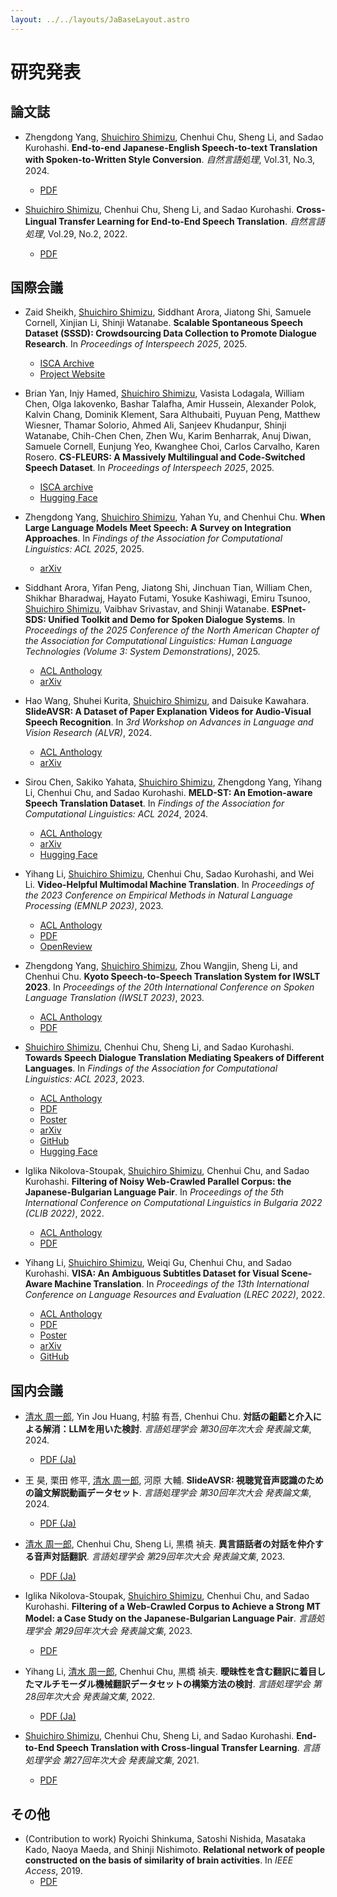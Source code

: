 ```yaml
---
layout: ../../layouts/JaBaseLayout.astro
---
```


# 研究発表

## 論文誌

- Zhengdong Yang, <u>Shuichiro Shimizu</u>, Chenhui Chu, Sheng Li, and Sadao Kurohashi.
  **End-to-end Japanese-English Speech-to-text Translation with Spoken-to-Written Style Conversion**.
  _自然言語処理_, Vol.31, No.3, 2024.
    - [PDF](https://www.jstage.jst.go.jp/article/jnlp/31/3/31_935/_pdf)

- <u>Shuichiro Shimizu</u>, Chenhui Chu, Sheng Li, and Sadao Kurohashi.
  **Cross-Lingual Transfer Learning for End-to-End Speech Translation**.
  _自然言語処理_, Vol.29, No.2, 2022.
    - [PDF](https://www.jstage.jst.go.jp/article/jnlp/29/2/29_611/_pdf/)

## 国際会議

- Zaid Sheikh, <u>Shuichiro Shimizu</u>, Siddhant Arora, Jiatong Shi, Samuele Cornell, Xinjian Li, Shinji Watanabe.
  **Scalable Spontaneous Speech Dataset (SSSD): Crowdsourcing Data Collection to Promote Dialogue Research**.
  In _Proceedings of Interspeech 2025_, 2025.
    - [ISCA Archive](https://www.isca-archive.org/interspeech_2025/sheikh25_interspeech.html)
    - [Project Website](https://wavlab-speech.github.io/SSSD/)

- Brian Yan, Injy Hamed, <u>Shuichiro Shimizu</u>, Vasista Lodagala, William Chen, Olga Iakovenko, Bashar Talafha, Amir Hussein, Alexander Polok, Kalvin Chang, Dominik Klement, Sara Althubaiti, Puyuan Peng, Matthew Wiesner, Thamar Solorio, Ahmed Ali, Sanjeev Khudanpur, Shinji Watanabe, Chih-Chen Chen, Zhen Wu, Karim Benharrak, Anuj Diwan, Samuele Cornell, Eunjung Yeo, Kwanghee Choi, Carlos Carvalho, Karen Rosero.
  **CS-FLEURS: A Massively Multilingual and Code-Switched Speech Dataset**.
  In _Proceedings of Interspeech 2025_, 2025.
    - [ISCA archive](https://www.isca-archive.org/interspeech_2025/yan25c_interspeech.html)
    - [Hugging Face](https://huggingface.co/datasets/byan/cs-fleurs)

- Zhengdong Yang, <u>Shuichiro Shimizu</u>, Yahan Yu, and Chenhui Chu.
  **When Large Language Models Meet Speech: A Survey on Integration Approaches**.
  In _Findings of the Association for Computational Linguistics: ACL 2025_, 2025.
    - [arXiv](https://www.arxiv.org/abs/2502.19548)

- Siddhant Arora, Yifan Peng, Jiatong Shi, Jinchuan Tian, William Chen, Shikhar Bharadwaj, Hayato Futami, Yosuke Kashiwagi, Emiru Tsunoo, <u>Shuichiro Shimizu</u>, Vaibhav Srivastav, and Shinji Watanabe.
  **ESPnet-SDS: Unified Toolkit and Demo for Spoken Dialogue Systems**.
  In _Proceedings of the 2025 Conference of the North American Chapter of the Association for Computational Linguistics: Human Language Technologies (Volume 3: System Demonstrations)_, 2025.
    - [ACL Anthology](https://aclanthology.org/2025.naacl-demo.21/)
    - [arXiv](https://arxiv.org/abs/2503.08533)

- Hao Wang, Shuhei Kurita, <u>Shuichiro Shimizu</u>, and Daisuke Kawahara.
  **SlideAVSR: A Dataset of Paper Explanation Videos for Audio-Visual Speech Recognition**.
  In _3rd Workshop on Advances in Language and Vision Research (ALVR)_, 2024.
    - [ACL Anthology](https://aclanthology.org/2024.alvr-1.11/)
    - [arXiv](https://arxiv.org/abs/2401.09759)

- Sirou Chen, Sakiko Yahata, <u>Shuichiro Shimizu</u>, Zhengdong Yang, Yihang Li, Chenhui Chu, and Sadao Kurohashi.
  **MELD-ST: An Emotion-aware Speech Translation Dataset**.
  In _Findings of the Association for Computational Linguistics: ACL 2024_, 2024.
    - [ACL Anthology](https://aclanthology.org/2024.findings-acl.601/)
    - [arXiv](https://arxiv.org/abs/2405.13233)
    - [Hugging Face](https://huggingface.co/datasets/ku-nlp/MELD-ST)

- Yihang Li, <u>Shuichiro Shimizu</u>, Chenhui Chu, Sadao Kurohashi, and Wei Li.
  **Video-Helpful Multimodal Machine Translation**.
  In _Proceedings of the 2023 Conference on Empirical Methods in Natural Language Processing (EMNLP 2023)_, 2023.
    - [ACL Anthology](https://aclanthology.org/2023.emnlp-main.260/)
    - [PDF](https://aclanthology.org/2023.emnlp-main.260.pdf)
    - [OpenReview](https://openreview.net/forum?id=jjSOGqLT2X)

- Zhengdong Yang, <u>Shuichiro Shimizu</u>, Zhou Wangjin, Sheng Li, and Chenhui Chu.
  **Kyoto Speech-to-Speech Translation System for IWSLT 2023**.
  In _Proceedings of the 20th International Conference on Spoken Language Translation (IWSLT 2023)_, 2023.
    - [ACL Anthology](https://aclanthology.org/2023.iwslt-1.33/)
    - [PDF](https://aclanthology.org/2023.iwslt-1.33.pdf)

- <u>Shuichiro Shimizu</u>, Chenhui Chu, Sheng Li, and Sadao Kurohashi.
  **Towards Speech Dialogue Translation Mediating Speakers of Different Languages**.
  In _Findings of the Association for Computational Linguistics: ACL 2023_, 2023.
    - [ACL Anthology](https://aclanthology.org/2023.findings-acl.72/)
    - [PDF](https://aclanthology.org/2023.findings-acl.72.pdf)
    - [Poster](https://lotus.kuee.kyoto-u.ac.jp/~sshimizu/paper/acl2023_poster_shimizu_v3.pdf)
    - [arXiv](https://arxiv.org/abs/2305.09210)
    - [GitHub](https://github.com/ku-nlp/speechBSD)
    - [Hugging Face](https://huggingface.co/datasets/ku-nlp/speech-bsd-hf)

- Iglika Nikolova-Stoupak, <u>Shuichiro Shimizu</u>, Chenhui Chu, and Sadao Kurohashi.
  **Filtering of Noisy Web-Crawled Parallel Corpus: the Japanese-Bulgarian Language Pair**.
  In _Proceedings of the 5th International Conference on Computational Linguistics in Bulgaria 2022 (CLIB 2022)_, 2022.
    - [ACL Anthology](https://aclanthology.org/2022.clib-1.4/)
    - [PDF](https://aclanthology.org/2022.clib-1.4.pdf)

- Yihang Li, <u>Shuichiro Shimizu</u>, Weiqi Gu, Chenhui Chu, and Sadao Kurohashi.
  **VISA: An Ambiguous Subtitles Dataset for Visual Scene-Aware Machine Translation**.
  In _Proceedings of the 13th International Conference on Language Resources and Evaluation (LREC 2022)_, 2022.
    - [ACL Anthology](https://aclanthology.org/2022.lrec-1.725/)
    - [PDF](https://aclanthology.org/2022.lrec-1.725.pdf)
    - [Poster](https://s3.eu-west-2.wasabisys.com/lrec2022/posters/595.pdf)
    - [arXiv](https://arxiv.org/abs/2201.08054)
    - [GitHub](https://github.com/ku-nlp/VISA)

## 国内会議

- <u>清水 周一郎</u>, Yin Jou Huang, 村脇 有吾, Chenhui Chu.
  **対話の齟齬と介入による解消：LLMを用いた検討**.
  _言語処理学会 第30回年次大会 発表論文集_, 2024.
    - [PDF (Ja)](https://www.anlp.jp/proceedings/annual_meeting/2024/pdf_dir/P5-28.pdf)

- 王 昊, 栗田 修平, <u>清水 周一郎</u>, 河原 大輔.
  **SlideAVSR: 視聴覚音声認識のための論文解説動画データセット**.
  _言語処理学会 第30回年次大会 発表論文集_, 2024.
    - [PDF (Ja)](https://www.anlp.jp/proceedings/annual_meeting/2024/pdf_dir/B5-3.pdf)


- <u>清水 周一郎</u>, Chenhui Chu, Sheng Li, 黒橋 禎夫.
  **異言語話者の対話を仲介する音声対話翻訳**.
  _言語処理学会 第29回年次大会 発表論文集_, 2023.
    - [PDF (Ja)](https://www.anlp.jp/proceedings/annual_meeting/2023/pdf_dir/A5-2.pdf)

- Iglika Nikolova-Stoupak, <u>Shuichiro Shimizu</u>, Chenhui Chu, and Sadao Kurohashi.
  **Filtering of a Web-Crawled Corpus to Achieve a Strong MT Model: a Case Study on the Japanese-Bulgarian Language Pair**.
  _言語処理学会 第29回年次大会 発表論文集_, 2023.
    - [PDF](https://www.anlp.jp/proceedings/annual_meeting/2023/pdf_dir/P6-8.pdf)

- Yihang Li, <u>清水 周一郎</u>, Chenhui Chu, 黒橋 禎夫.
  **曖昧性を含む翻訳に着目したマルチモーダル機械翻訳データセットの構築方法の検討**.
  _言語処理学会 第28回年次大会 発表論文集_, 2022.
    - [PDF (Ja)](https://www.anlp.jp/proceedings/annual_meeting/2022/pdf_dir/PH4-12.pdf)

- <u>Shuichiro Shimizu</u>, Chenhui Chu, Sheng Li, and Sadao Kurohashi.
  **End-to-End Speech Translation with Cross-lingual Transfer Learning**.
  _言語処理学会 第27回年次大会 発表論文集_, 2021.
    - [PDF](https://www.anlp.jp/proceedings/annual_meeting/2021/pdf_dir/A8-4.pdf)

## その他

- (Contribution to work) Ryoichi Shinkuma, Satoshi Nishida, Masataka Kado, Naoya Maeda, and Shinji Nishimoto.
  **Relational network of people constructed on the basis of similarity of brain activities**.
  In _IEEE Access_, 2019.
    - [PDF](https://ieeexplore.ieee.org/stamp/stamp.jsp?tp=&arnumber=8792189)
